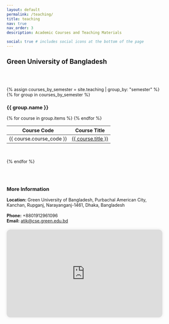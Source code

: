 ```yaml
---
layout: default
permalink: /teaching/
title: teaching
nav: true
nav_order: 3
description: Academic Courses and Teaching Materials

social: true # includes social icons at the bottom of the page
---
```



## Green University of Bangladesh
<br><br>  
{% assign courses_by_semester = site.teaching | group_by: "semester" %}
{% for group in courses_by_semester %}
  <h3>{{ group.name }}</h3>
  <table>
    <thead>
      <tr>
        <th>Course Code</th>
        <th>Course Title</th>
      </tr>
    </thead>
    <tbody>
      {% for course in group.items %}
      <tr>
        <td>{{ course.course_code }}</td>
        <td><a href="{{ course.url }}">{{ course.title }}</a></td>
      </tr>
      {% endfor %}
    </tbody>
  </table>
  <br><br>  
{% endfor %}



<br><br>  

### More Information

<div style="display: flex; flex-wrap: wrap; align-items: flex-start; gap: 20px;">
  <div style="flex: 1 1 300px; min-width: 250px;">
    <strong>Location:</strong> Green University of Bangladesh, Purbachal American City, Kanchan, Rupganj, Narayanganj-1461, Dhaka, Bangladesh
    <br><br>
    <strong>Phone:</strong> +8801912961096  
    <br>
    <strong>Email:</strong> <a href="mailto:atik@cse.green.edu.bd">atik@cse.green.edu.bd</a>  
  </div>
  <div style="flex: 1 1 400px; min-width: 300px; max-width: 100%;">
    <div style="position: relative; width: 100%; padding-bottom: 56.25%; height: 0; overflow: hidden; border-radius: 12px; box-shadow: 0 0 10px rgba(0,0,0,0.1);">
      <iframe 
        src="https://www.google.com/maps/embed?pb=!1m18!1m12!1m3!1d3649.6933383217!2d90.56373737556672!3d23.829501478616525!2m3!1f0!2f0!3f0!3m2!1i1024!2i768!4f13.1!3m3!1m2!1s0x3755cb0a4c65ef27%3A0xf54f56affbffdc99!2sGreen%20University%20of%20Bangladesh!5e0!3m2!1sen!2sbd!4v1726748990452!5m2!1sen!2sbd&t=&z=13&ie=UTF8&iwloc=&output=embed"
        style="position: absolute; top: 0; left: 0; width: 100%; height: 100%; border: 0;"
        allowfullscreen=""
        loading="lazy"
        referrerpolicy="no-referrer-when-downgrade">
      </iframe>
    </div>
  </div>
</div>




